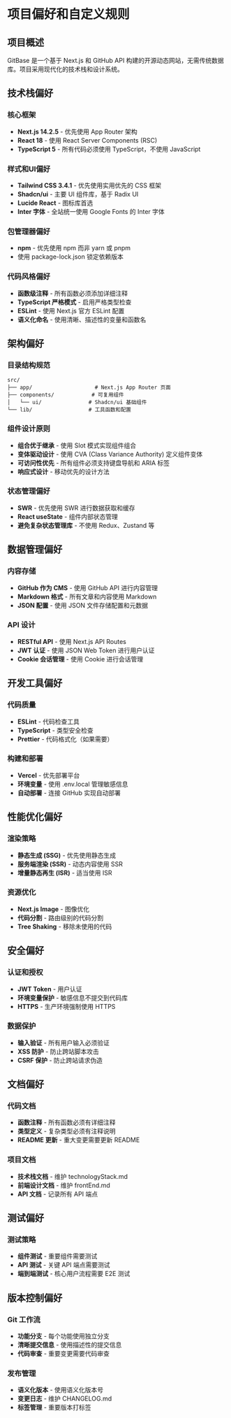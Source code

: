 # 项目偏好和自定义规则

## 项目概述
GitBase 是一个基于 Next.js 和 GitHub API 构建的开源动态网站，无需传统数据库。项目采用现代化的技术栈和设计系统。

## 技术栈偏好

### 核心框架
- **Next.js 14.2.5** - 优先使用 App Router 架构
- **React 18** - 使用 React Server Components (RSC)
- **TypeScript 5** - 所有代码必须使用 TypeScript，不使用 JavaScript

### 样式和UI偏好
- **Tailwind CSS 3.4.1** - 优先使用实用优先的 CSS 框架
- **Shadcn/ui** - 主要 UI 组件库，基于 Radix UI
- **Lucide React** - 图标库首选
- **Inter 字体** - 全站统一使用 Google Fonts 的 Inter 字体

### 包管理器偏好
- **npm** - 优先使用 npm 而非 yarn 或 pnpm
- 使用 package-lock.json 锁定依赖版本

### 代码风格偏好
- **函数级注释** - 所有函数必须添加详细注释
- **TypeScript 严格模式** - 启用严格类型检查
- **ESLint** - 使用 Next.js 官方 ESLint 配置
- **语义化命名** - 使用清晰、描述性的变量和函数名

## 架构偏好

### 目录结构规范
```
src/
├── app/                    # Next.js App Router 页面
├── components/            # 可复用组件
│   └── ui/               # Shadcn/ui 基础组件
└── lib/                  # 工具函数和配置
```

### 组件设计原则
- **组合优于继承** - 使用 Slot 模式实现组件组合
- **变体驱动设计** - 使用 CVA (Class Variance Authority) 定义组件变体
- **可访问性优先** - 所有组件必须支持键盘导航和 ARIA 标签
- **响应式设计** - 移动优先的设计方法

### 状态管理偏好
- **SWR** - 优先使用 SWR 进行数据获取和缓存
- **React useState** - 组件内部状态管理
- **避免复杂状态管理库** - 不使用 Redux、Zustand 等

## 数据管理偏好

### 内容存储
- **GitHub 作为 CMS** - 使用 GitHub API 进行内容管理
- **Markdown 格式** - 所有文章和内容使用 Markdown
- **JSON 配置** - 使用 JSON 文件存储配置和元数据

### API 设计
- **RESTful API** - 使用 Next.js API Routes
- **JWT 认证** - 使用 JSON Web Token 进行用户认证
- **Cookie 会话管理** - 使用 Cookie 进行会话管理

## 开发工具偏好

### 代码质量
- **ESLint** - 代码检查工具
- **TypeScript** - 类型安全检查
- **Prettier** - 代码格式化（如果需要）

### 构建和部署
- **Vercel** - 优先部署平台
- **环境变量** - 使用 .env.local 管理敏感信息
- **自动部署** - 连接 GitHub 实现自动部署

## 性能优化偏好

### 渲染策略
- **静态生成 (SSG)** - 优先使用静态生成
- **服务端渲染 (SSR)** - 动态内容使用 SSR
- **增量静态再生 (ISR)** - 适当使用 ISR

### 资源优化
- **Next.js Image** - 图像优化
- **代码分割** - 路由级别的代码分割
- **Tree Shaking** - 移除未使用的代码

## 安全偏好

### 认证和授权
- **JWT Token** - 用户认证
- **环境变量保护** - 敏感信息不提交到代码库
- **HTTPS** - 生产环境强制使用 HTTPS

### 数据保护
- **输入验证** - 所有用户输入必须验证
- **XSS 防护** - 防止跨站脚本攻击
- **CSRF 保护** - 防止跨站请求伪造

## 文档偏好

### 代码文档
- **函数注释** - 所有函数必须有详细注释
- **类型定义** - 复杂类型必须有注释说明
- **README 更新** - 重大变更需要更新 README

### 项目文档
- **技术栈文档** - 维护 technologyStack.md
- **前端设计文档** - 维护 frontEnd.md
- **API 文档** - 记录所有 API 端点

## 测试偏好

### 测试策略
- **组件测试** - 重要组件需要测试
- **API 测试** - 关键 API 端点需要测试
- **端到端测试** - 核心用户流程需要 E2E 测试

## 版本控制偏好

### Git 工作流
- **功能分支** - 每个功能使用独立分支
- **清晰提交信息** - 使用描述性的提交信息
- **代码审查** - 重要变更需要代码审查

### 发布管理
- **语义化版本** - 使用语义化版本号
- **变更日志** - 维护 CHANGELOG.md
- **标签管理** - 重要版本打标签